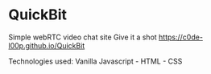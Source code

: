 # QuickBit

Simple webRTC video chat site 
Give it a shot https://c0de-l00p.github.io/QuickBit

Technologies used: Vanilla Javascript - HTML - CSS
